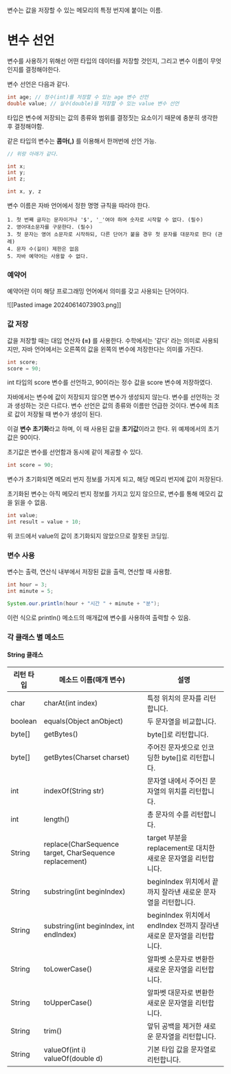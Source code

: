 변수는 값을 저장할 수 있는 메모리의 특정 번지에 붙이는 이름.

# 변수 선언

변수를 사용하기 위해선 어떤 타입의 데이터를 저장할 것인지, 그리고 변수 이름이 무엇인지를 결정해야한다.

변수 선언은 다음과 같다.

```java
int age; // 정수(int)를 저장할 수 있는 age 변수 선언
double value; // 실수(double)을 저장할 수 있는 value 변수 선언
```

타입은 변수에 저장되는 값의 종류와 범위를 결정짓는 요소이기 때문에 충분히 생각한 후 결정해야함.

같은 타입의 변수는 **콤마(,)** 를 이용해서 한꺼번에 선언 가능.


```java
// 위랑 아래가 같다.

int x;
int y;
int z;

int x, y, z
```
변수 이름은 자바 언어에서 정한 명명 규칙을 따라야 한다.

```
1. 첫 번째 글자는 문자이거나 '$', '_'여야 하며 숫자로 시작할 수 없다. (필수)
2. 영어대소문자를 구문한다. (필수)
3. 첫 문자는 영어 소문자로 시작하되, 다른 단어가 붙을 경우 첫 문자를 대문자로 한다 (관례)
4. 문자 수(길이) 제한은 없음
5. 자바 예약어는 사용할 수 없다.
```


### 예약어
예약어란 이미 해당 프로그래밍 언어에서 의미를 갖고 사용되는 단어이다.

![[Pasted image 20240614073903.png]]

### 값 저장
값을 저장할 때는 대입 연산자 **(=)** 를 사용한다. 수학에서는 '같다' 라는 의미로 사용되지만, 자바 언어에서는 오른쪽의 값을 왼쪽의 변수에 저장한다는 의미를 가진다.

```java
int score;
score = 90;
```

int 타입의 score 변수를 선언하고, 90이라는 정수 값을 score 변수에 저장하였다.

자바에서는 변수에 값이 저장되지 않으면 변수가 생성되지 않는다. 변수를 선언하는 것과 생성하는 것은 다르다. 변수 선언은 값의 종류와 이름만 언급한 것이다. 변수에 최초로 값이 저장될 때 변수가 생성이 된다.

이걸 **변수 초기화**라고 하며, 이 때 사용된 값을 **초기값**이라고 한다. 위 예제에서의 초기값은 90이다.

초기값은 변수를 선언함과 동시에 같이 제공할 수 있다.

```java
int score = 90;
```

변수가 초기화되면 메모리 번지 정보를 가지게 되고, 해당 메모리 번지에 값이 저장된다.

초기화된 변수는 아직 메모리 번지 정보를 가지고 있지 않으므로, 변수를 통해 메모리 값을 읽을 수 없음. 

```java
int value;
int result = value + 10;
```

위 코드에서 value의 값이 초기화되지 않았으므로 잘못된 코딩임.


### 변수 사용

변수는 출력, 연산식 내부에서 저장된 값을 출력, 연산할 때 사용함.

```java
int hour = 3;
int minute = 5;

System.our.println(hour + "시간 " + minute + "분");
```

이런 식으로 println() 메소드의 매개값에 변수를 사용하여 출력할 수 있음.


### 각 클래스 별 메소드




#### String 클래스

| **리턴 타입** | **메소드 이름(매개 변수)**                                      | **설명**                                           |
| --------- | ------------------------------------------------------ | ------------------------------------------------ |
| char      | charAt(int index)                                      | 특정 위치의 문자를 리턴합니다.                                |
| boolean   | equals(Object anObject)                                | 두 문자열을 비교합니다.                                    |
| byte[]    | getBytes()                                             | byte[]로 리턴합니다.                                   |
| byte[]    | getBytes(Charset charset)                              | 주어진 문자셋으로 인코딩한 byte[]로 리턴합니다.                    |
| int       | indexOf(String str)                                    | 문자열 내에서 주어진 문자열의 위치를 리턴합니다.                      |
| int       | length()                                               | 총 문자의 수를 리턴합니다.                                  |
| String    | replace(CharSequence target, CharSequence replacement) | target 부분을 replacement로 대치한 새로운 문자열을 리턴합니다.      |
| String    | substring(int beginIndex)                              | beginIndex 위치에서 끝까지 잘라낸 새로운 문자열을 리턴합니다.          |
| String    | substring(int beginIndex, int endIndex)                | beginIndex 위치에서 endIndex 전까지 잘라낸 새로운 문자열을 리턴합니다. |
| String    | toLowerCase()                                          | 알파벳 소문자로 변환한 새로운 문자열을 리턴합니다.                     |
| String    | toUpperCase()                                          | 알파벳 대문자로 변환한 새로운 문자열을 리턴합니다.                     |
| String    | trim()                                                 | 앞뒤 공백을 제거한 새로운 문자열을 리턴합니다.                       |
| String    | valueOf(int i)  <br>valueOf(double d)                  | 기본 타입 값을 문자열로 리턴합니다.                             |

